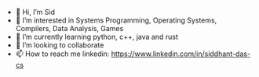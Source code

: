 - 👋 Hi, I’m Sid
- 👀 I’m interested in Systems Programming, Operating Systems, Compilers, Data Analysis, Games 
- 🌱 I’m currently learning python, c++, java and rust
- 💞️ I’m looking to collaborate 
- 📫 How to reach me linkedin: https://www.linkedin.com/in/siddhant-das-cs

<!---
Sid-26/Sid-26 is a ✨ special ✨ repository because its `README.md` (this file) appears on your GitHub profile.
You can click the Preview link to take a look at your changes.
--->
